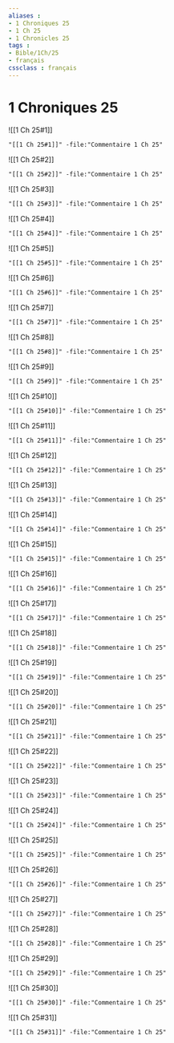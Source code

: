 ```yaml
---
aliases : 
- 1 Chroniques 25
- 1 Ch 25
- 1 Chronicles 25
tags : 
- Bible/1Ch/25
- français
cssclass : français
---
```


# 1 Chroniques 25

![[1 Ch 25#1]]

```query
"[[1 Ch 25#1]]" -file:"Commentaire 1 Ch 25"
```

![[1 Ch 25#2]]

```query
"[[1 Ch 25#2]]" -file:"Commentaire 1 Ch 25"
```

![[1 Ch 25#3]]

```query
"[[1 Ch 25#3]]" -file:"Commentaire 1 Ch 25"
```

![[1 Ch 25#4]]

```query
"[[1 Ch 25#4]]" -file:"Commentaire 1 Ch 25"
```

![[1 Ch 25#5]]

```query
"[[1 Ch 25#5]]" -file:"Commentaire 1 Ch 25"
```

![[1 Ch 25#6]]

```query
"[[1 Ch 25#6]]" -file:"Commentaire 1 Ch 25"
```

![[1 Ch 25#7]]

```query
"[[1 Ch 25#7]]" -file:"Commentaire 1 Ch 25"
```

![[1 Ch 25#8]]

```query
"[[1 Ch 25#8]]" -file:"Commentaire 1 Ch 25"
```

![[1 Ch 25#9]]

```query
"[[1 Ch 25#9]]" -file:"Commentaire 1 Ch 25"
```

![[1 Ch 25#10]]

```query
"[[1 Ch 25#10]]" -file:"Commentaire 1 Ch 25"
```

![[1 Ch 25#11]]

```query
"[[1 Ch 25#11]]" -file:"Commentaire 1 Ch 25"
```

![[1 Ch 25#12]]

```query
"[[1 Ch 25#12]]" -file:"Commentaire 1 Ch 25"
```

![[1 Ch 25#13]]

```query
"[[1 Ch 25#13]]" -file:"Commentaire 1 Ch 25"
```

![[1 Ch 25#14]]

```query
"[[1 Ch 25#14]]" -file:"Commentaire 1 Ch 25"
```

![[1 Ch 25#15]]

```query
"[[1 Ch 25#15]]" -file:"Commentaire 1 Ch 25"
```

![[1 Ch 25#16]]

```query
"[[1 Ch 25#16]]" -file:"Commentaire 1 Ch 25"
```

![[1 Ch 25#17]]

```query
"[[1 Ch 25#17]]" -file:"Commentaire 1 Ch 25"
```

![[1 Ch 25#18]]

```query
"[[1 Ch 25#18]]" -file:"Commentaire 1 Ch 25"
```

![[1 Ch 25#19]]

```query
"[[1 Ch 25#19]]" -file:"Commentaire 1 Ch 25"
```

![[1 Ch 25#20]]

```query
"[[1 Ch 25#20]]" -file:"Commentaire 1 Ch 25"
```

![[1 Ch 25#21]]

```query
"[[1 Ch 25#21]]" -file:"Commentaire 1 Ch 25"
```

![[1 Ch 25#22]]

```query
"[[1 Ch 25#22]]" -file:"Commentaire 1 Ch 25"
```

![[1 Ch 25#23]]

```query
"[[1 Ch 25#23]]" -file:"Commentaire 1 Ch 25"
```

![[1 Ch 25#24]]

```query
"[[1 Ch 25#24]]" -file:"Commentaire 1 Ch 25"
```

![[1 Ch 25#25]]

```query
"[[1 Ch 25#25]]" -file:"Commentaire 1 Ch 25"
```

![[1 Ch 25#26]]

```query
"[[1 Ch 25#26]]" -file:"Commentaire 1 Ch 25"
```

![[1 Ch 25#27]]

```query
"[[1 Ch 25#27]]" -file:"Commentaire 1 Ch 25"
```

![[1 Ch 25#28]]

```query
"[[1 Ch 25#28]]" -file:"Commentaire 1 Ch 25"
```

![[1 Ch 25#29]]

```query
"[[1 Ch 25#29]]" -file:"Commentaire 1 Ch 25"
```

![[1 Ch 25#30]]

```query
"[[1 Ch 25#30]]" -file:"Commentaire 1 Ch 25"
```

![[1 Ch 25#31]]

```query
"[[1 Ch 25#31]]" -file:"Commentaire 1 Ch 25"
```


